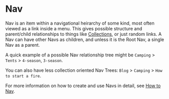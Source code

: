 # Nav

Nav is an item within a navigational heirarchy of some kind, most often viewed as a link inside a menu. This gives possible structure and parent/child relationships to things like [Collections](Collection), or just random links. A Nav can have other Navs as children, and unless it is the Root Nav, a single Nav as a parent.

A quick example of a possible Nav relationship tree might be `Camping` > `Tents` > `4-season`, `3-season`.

You can also have less collection oriented Nav Trees: `Blog` > `Camping` > `How to start a fire`.

For more information on how to create and use Navs in detail, see [How to Nav](../how-to-nav.md).
